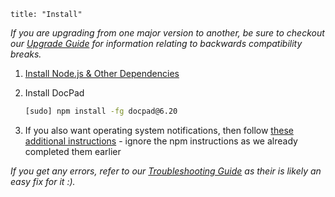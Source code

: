 ```
title: "Install"
```

_If you are upgrading from one major version to another, be sure to checkout our [Upgrade Guide](/docpad/upgrade) for information relating to backwards compatibility breaks._

1. [Install Node.js & Other Dependencies](/node/install)

1. Install DocPad

	``` bash
	[sudo] npm install -fg docpad@6.20
	```

1. If you also want operating system notifications, then follow [these additional instructions](https://github.com/visionmedia/node-growl#install) - ignore the npm instructions as we already completed them earlier

_If you get any errors, refer to our [Troubleshooting Guide](/docpad/troubleshoot) as their is likely an easy fix for it :)._
